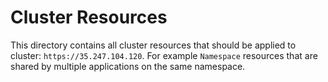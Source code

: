# Cluster Resources
This directory contains all cluster resources that should be applied to cluster: `https://35.247.104.120`.
For example `Namespace` resources that are shared by multiple applications on the same namespace.

